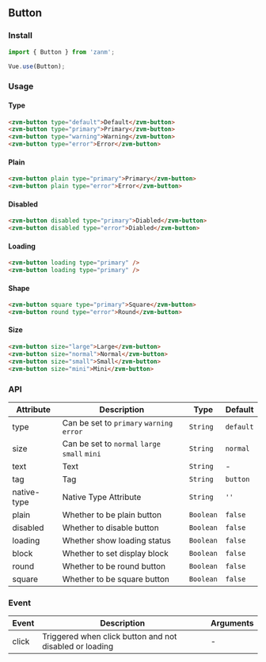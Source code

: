 ## Button

### Install
``` javascript
import { Button } from 'zanm';

Vue.use(Button);
```

### Usage

#### Type

```html
<zvm-button type="default">Default</zvm-button>
<zvm-button type="primary">Primary</zvm-button>
<zvm-button type="warning">Warning</zvm-button>
<zvm-button type="error">Error</zvm-button>
```

#### Plain

```html
<zvm-button plain type="primary">Primary</zvm-button>
<zvm-button plain type="error">Error</zvm-button>
```

#### Disabled

```html
<zvm-button disabled type="primary">Diabled</zvm-button>
<zvm-button disabled type="error">Diabled</zvm-button>
```

#### Loading

```html 
<zvm-button loading type="primary" />
<zvm-button loading type="primary" />
```

#### Shape

```html 
<zvm-button square type="primary">Square</zvm-button>
<zvm-button round type="error">Round</zvm-button>
```

#### Size

```html 
<zvm-button size="large">Large</zvm-button>
<zvm-button size="normal">Normal</zvm-button>
<zvm-button size="small">Small</zvm-button>
<zvm-button size="mini">Mini</zvm-button>
```

### API

| Attribute | Description | Type | Default |
|-----------|-----------|-----------|-------------|
| type | Can be set to `primary` `warning` `error` | `String` | `default` |
| size | Can be set to `normal` `large` `small` `mini` | `String` | `normal` |
| text | Text | `String` | - |
| tag | Tag | `String` | `button` |
| native-type | Native Type Attribute | `String` | `''` |
| plain | Whether to be plain button | `Boolean` | `false` |
| disabled | Whether to disable button | `Boolean` | `false` |
| loading | Whether show loading status | `Boolean` | `false` |
| block | Whether to set display block | `Boolean` | `false` |
| round | Whether to be round button | `Boolean` | `false` |
| square | Whether to be square button | `Boolean` | `false` |

### Event

| Event | Description | Arguments |
|-----------|-----------|-----------|
| click | Triggered when click button and not disabled or loading | - |
